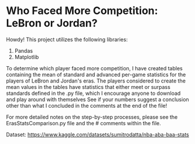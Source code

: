 # Who Faced More Competition: LeBron or Jordan?

Howdy! This project utilizes the following libraries:
1. Pandas
2. Matplotlib

To determine which player faced more competition, I have created tables containing the mean of standard and advanced per-game statistics for the players of LeBron and Jordan's eras. The players considered to create the mean values in the tables have statistics that either meet or surpass standards defined in the .py file, which I encourage anyone to download and play around with themselves See if your numbers suggest a conclusion other than what I concluded in the comments at the end of the file!

For more detailed notes on the step-by-step processes, please see the ErasStatsComparison.py file and the # comments within the file.

Dataset: https://www.kaggle.com/datasets/sumitrodatta/nba-aba-baa-stats
